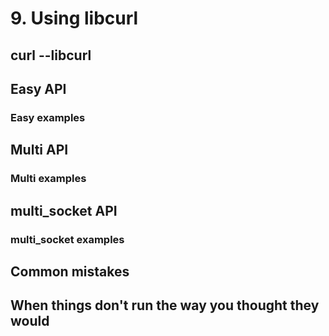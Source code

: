 # 9. Using libcurl

## curl --libcurl

## Easy API

### Easy examples

## Multi API

### Multi examples

## multi_socket API

### multi_socket examples

## Common mistakes

## When things don't run the way you thought they would

